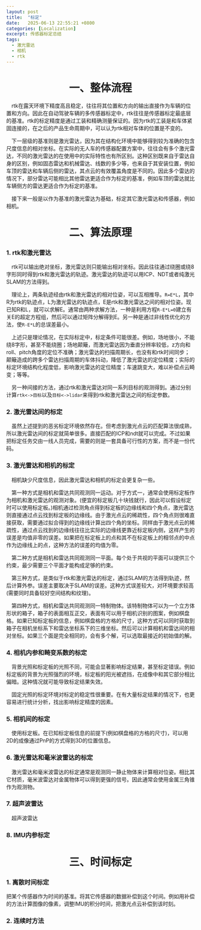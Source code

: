 ```yaml
---
layout: post
title:  "标定"
date:   2025-06-13 22:55:21 +0800
categories: [Localization]
excerpt: 传感器标定总结
tags:
  - 激光雷达
  - 相机
  - rtk
---
```


# <center>一、整体流程

&emsp;rtk在露天环境下精度高且稳定，往往将其位置和方向的输出直接作为车辆的位置和方向。因此在自动驾驶车辆的多传感器标定中，rtk往往是传感器标定最底层的基准。rtk的标定精度是通过工装和精确测量保证的。因为rtk的工装是和车体紧固连接的，在之后的产品生命周期中，可以认为rtk相对车体的位置是不变的。

&emsp;下一层级的基准则是激光雷达，因为其在结构化环境中能够得到较为准确的包含尺度信息的相对坐标。在实际的无人车的传感器配置方案中，往往会有多个激光雷达，不同的激光雷达的在使用中的实际特性也有所区别。这种区别既来自于雷达自身的区别，例如固态雷达和机械雷达、线数的多少等，也来自于其安装位置，例如车顶的雷达和车辆后侧的雷达，其点云的有效覆盖角度是不同的。因此多个雷达的情况下，部分雷达可能相比其他雷达更适合作为标定的基准，例如车顶的雷达就比车辆侧方的雷达更适合作为标定的基准。

&emsp;接下来一般是以作为基准的激光雷达为基础，标定其它激光雷达和传感器，例如相机。

# <center>二、算法原理

### 1. rtk和激光雷达

&emsp;rtk可以输出绝对坐标，激光雷达则只能输出相对坐标。因此往往通过绕圈或绕8字形同时得到rtk和激光雷达的轨迹。激光雷达的轨迹可以用ICP、NDT或者纯激光SLAM的方法得到。

&emsp;理论上，两条轨迹经由rtk和激光雷达的相对位姿，可以互相推导。`R=E*L`，其中R为rtk的轨迹点，L为激光雷达的轨迹点，E是rtk和激光雷达之间的相对位姿。现已知R和L，就可以求解E。通常由两种求解方法，一种是利用方程`R-E*L=0`建立有关E的超定方程组，然后可以通过矩阵分解得到E。另一种是通过非线性优化的方法，使`R-E*L`的总误差最小。

&emsp;上述只是理论情况，在实际标定中，标定条件可能很差。例如，场地很小，不能绕8字形，甚至不能绕圈；场地颠簸，而激光雷达因为垂直分辨率较低，z方向和roll、pitch角度的定位不准确；激光雷达的扫描周期长，也没有和rtk时间同步；颠簸造成的跨多个雷达扫描周期的车体抖动，降低了激光雷达的定位精度；实际的标定环境结构化程度低，影响激光雷达的定位精度；车速跳变大，难以补偿点云畸变；等等。

&emsp;另一种间接的方法，通过rtk和激光雷达对同一系列目标的观测得到。通过分别计算`rtk<->目标`以及`目标<->lidar`来得到rtk和激光雷达之间的标定参数。

### 2. 激光雷达间的标定

&emsp;虽然上述提到的恶劣标定环境依然存在。但考虑到激光点云的匹配算法很成熟，所以激光雷达间的标定就简单很多。直接匹配的ICP和ndt就可以完成。不过如果把标定任务交由一线人员完成，需要的则是一套具备可行性的方案，而不是一份代码。

### 3. 激光雷达和相机的标定

&emsp;相机缺少尺度信息，因此激光雷达和相机的标定会更复杂一些。

&emsp;第一种方式是相机和雷达共同观测同一运动。对于方式一，通常会使用标定板作为相机和激光雷达的观测对象。(便宜的标定板几十块钱就行，因此可以假设标定时可以使用标定板。)相机通过检测角点得到标定板的边缘线和四个角点，激光雷达则直接通过点云找到标定板的边缘线。由于激光点云的稀疏性，四个角点则很难直接获取，需要通过拟合得到的边缘线计算出四个角的坐标。同样由于激光点云的稀疏性，通过点云找到的边缘线往往比实际的边缘线更靠近标定板内侧，这样产生的误差是均值非零的误差。如果把在标定板上的点和其不在标定板上的相邻点的中点作为边缘线上的点，这种方法的误差的均值为零。

&emsp;第二种方式是相机和雷达共同观测同一平面。每个处于共视的平面可以提供三个约束，最少需要三个平面才能构成足够的约束。

&emsp;第三种方式，是类似于rtk和激光雷达的标定，通过SLAM的方法得到轨迹，然后计算外参。误差主要取决于SLAM的误差。这种方式误差较大，对环境要求较高(需要同时具备较好空间结构和纹理)。

&emsp;第四种方式，相机和雷达共同观测同一特制物体。该特制物体可以为一个立方体形状的箱子，箱子的表面相互正交，表面有可以用于相机识别的图案，例如棋盘格。如果已知标定板的信息，例如棋盘格的方格的尺寸，这种方式可以同时获取到箱子在相机坐标系下和雷达坐标系下的三维坐标。然后可以计算相机和雷达间的相对坐标。如果三个面是完全相同的，会有多个解，可以选取最接近的初始值的解。

### 4. 相机内参和畸变系数的标定

&emsp;背景光照和标定板的光照不同，可能会显著影响标定结果，甚至标定错误。例如标定板的背景为光照强烈的环境，标定板的阳光被遮挡，在成像中和其它部分相比偏暗。这种情况就可能导致标定结果失效。

&emsp;固定光照的标定环境对标定的稳定性很重要。在有大量标定结果的情况下，也更容易进行统计分析，找出影响标定精度的因素。

### 5. 相机间的标定

&emsp;使用标定板。在已知标定板信息的前提下(例如棋盘格的方格的尺寸)，可以用2D的成像通过PnP的方式得到3D的位置信息。

### 6. 激光雷达和毫米波雷达的标定

&emsp;激光雷达和毫米波雷达的标定通常是观测同一静止物体来计算相对位姿。相比其它材质，毫米波雷达对金属物体可以得到更强的信号。因此通常会使用金属三角锥作为观测物。

### 7. 超声波雷达

&emsp;超声波雷达

### 8. IMU内参标定

# <center>三、时间标定

### 1. 离散时间标定

把某个传感器作为时间的基准。将其它传感器的数据补偿到这个时间。例如用补偿的方法计算图像的像素，调整IMU的积分时间，把激光点云补偿到该时刻。

### 2. 连续时方法
